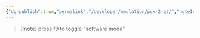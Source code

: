```yaml
---
{"dg-publish":true,"permalink":"/developer/emulation/pcx-2-qt/","noteIcon":""}
---
```


> [!note] press f9 to toggle "software mode"